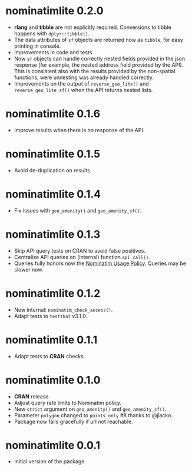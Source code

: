 # nominatimlite 0.2.0

-   **rlang** and **tibble** are not explicitly required. Conversions to tibble
    happens with `dplyr::tibble()`.
-   The data attributes of `sf` objects are returned now as `tibble`, for easy
    printing in console.
-   Improvements in code and tests.
-   Now `sf` objects can handle correctly nested fields provided in the json
    response (for example, the nested address field provided by the API). This
    is consistent also with the results provided by the non-spatial functions,
    were unnesting was already handled correctly.
-   Improvements on the output of `reverse_geo_lite()` and
    `reverse_geo_lite_sf()` when the API returns nested lists.

# nominatimlite 0.1.6

-   Improve results when there is no response of the API.

# nominatimlite 0.1.5

-   Avoid de-duplication on results.

# nominatimlite 0.1.4

-   Fix issues with `geo_amenity()` and `geo_amenity_sf()`.

# nominatimlite 0.1.3

-   Skip API query tests on CRAN to avoid false positives.
-   Centralize API queries on (internal) function `api_call()`.
-   Queries fully honors now the [Nominatim Usage
    Policy](https://operations.osmfoundation.org/policies/nominatim/). Queries
    may be slower now.

# nominatimlite 0.1.2

-   New internal: `nominatim_check_access()`.
-   Adapt tests to `testthat` v3.1.0.

# nominatimlite 0.1.1

-   Adapt tests to **CRAN** checks.

# nominatimlite 0.1.0

-   **CRAN** release.
-   Adjust query rate limits to Nominatim policy.
-   New `strict` argument on `geo_amenity()` and `geo_amenity_sf()`.
-   Parameter `polygon` changed to `points_only` #8 thanks to @jlacko.
-   Package now falls gracefully if url not reachable.

# nominatimlite 0.0.1

-   Initial version of the package
